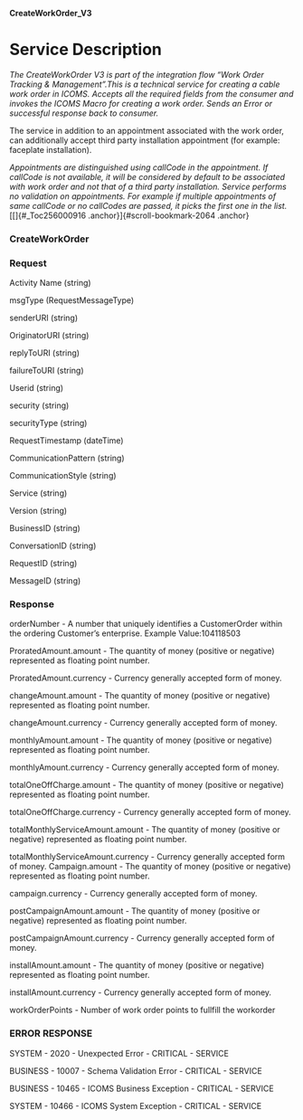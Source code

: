 **CreateWorkOrder_V3**

Service Description
===================

*The CreateWorkOrder V3 is part of the integration flow “Work Order
Tracking & Management”.This is a technical service for creating a cable
work order in ICOMS. Accepts all the required fields from the consumer
and invokes the ICOMS Macro for creating a work order. Sends an Error or
successful response back to consumer.*

The service in addition to an appointment associated with the work
order, can additionally accept third party installation appointment (for
example: faceplate installation).

*Appointments are distinguished using callCode in the appointment. If
callCode is not available, it will be considered by default to be
associated with work order and not that of a third party installation.
Service performs no validation on appointments. For example if multiple
appointments of same callCode or no callCodes are passed, it picks the
first one in the list.*[[]{#_Toc256000916
.anchor}]{#scroll-bookmark-2064 .anchor}

### CreateWorkOrder

### Request 

 
  Activity Name          (string)
  
  msgType                (RequestMessageType)
  
  senderURI              (string)
  
  OriginatorURI          (string)
  
  replyToURI             (string)
  
  failureToURI           (string)
  
  Userid                 (string)
  
  security               (string)
  
  securityType           (string)
  
  RequestTimestamp       (dateTime)
  
  CommunicationPattern   (string)
  
  CommunicationStyle     (string)
  
  Service                (string)
  
  Version                (string)
  
  BusinessID             (string)
  
  ConversationID         (string)
  
  RequestID              (string)
  
  MessageID              (string)

### Response


  orderNumber                  -        A number that uniquely identifies a CustomerOrder within the ordering Customer’s enterprise. Example Value:104118503
  
  ProratedAmount.amount          -      The quantity of money (positive or negative) represented as floating point number.
  
  ProratedAmount.currency        -      Currency generally accepted form of money.
  
  changeAmount.amount             -     The quantity of money (positive or negative) represented as floating point number.
  
  changeAmount.currency           -     Currency generally accepted form of money.
  
  monthlyAmount.amount            -     The quantity of money (positive or negative) represented as floating point number.
  
  monthlyAmount.currency          -     Currency generally accepted form of money.
  
  totalOneOffCharge.amount         -    The quantity of money (positive or negative) represented as floating point number.
  
  totalOneOffCharge.currency        -   Currency generally accepted form of money.
  
  totalMonthlyServiceAmount.amount   -  The quantity of money (positive or negative) represented as floating point number.
  
  totalMonthlyServiceAmount.currency -  Currency generally accepted form of money.
  Campaign.amount                    -  The quantity of money (positive or negative) represented as floating point number.
  
  campaign.currency                  -  Currency generally accepted form of money.
  
  postCampaignAmount.amount          -  The quantity of money (positive or negative) represented as floating point number.
  
  postCampaignAmount.currency        -  Currency generally accepted form of money.
  
  installAmount.amount              -   The quantity of money (positive or negative) represented as floating point number.
  
  installAmount.currency            -  Currency generally accepted form of money.
  
  workOrderPoints                   -   Number of work order points to fullfill the workorder

  ### ERROR RESPONSE
  
  SYSTEM   -  2020    -   Unexpected Error      -     CRITICAL  -     SERVICE
  
  BUSINESS -  10007   -   Schema Validation Error -   CRITICAL  -     SERVICE
  
  BUSINESS -  10465   -   ICOMS Business Exception -  CRITICAL   -    SERVICE
  
  SYSTEM   -  10466   -   ICOMS System Exception  -   CRITICAL   -    SERVICE

